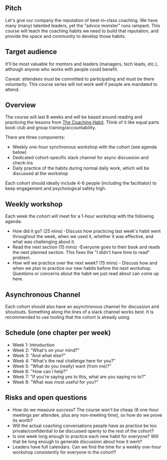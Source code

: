 ## Pitch

Let's give our company the reputation of best-in-class coaching. We have many (many) talented leaders, yet the "advice monster" runs rampant. This course will teach the coaching habits we need to build that reputation, and provide the space and community to develop those habits.

## Target audience

It'll be most valuable for mentors and leaders (managers, tech leads, etc.), although anyone who works with people could benefit.

Caveat: attendees must be committed to participating and must be there voluntarily. This course series will not work well if people are mandated to attend.

## Overview

The course will last 8 weeks and will be based around reading and practicing the lessons from [The Coaching Habit](https://www.amazon.com/Coaching-Habit-Less-Change-Forever/dp/0978440749). Think of it like equal parts book club and group training/accountability. 

There are three components:

* Weekly one-hour synchronous workshop with the cohort (see agenda below)
* Dedicated cohort-specific slack channel for async discussion and check-ins
* Daily practice of the habits during normal daily work, which will be discussed at the workshop

Each cohort should ideally include 4-6 people (including the facilitator) to keep engagement and psychological safety high.

## Weekly workshop

Each week the cohort will meet for a 1-hour workshop with the following agenda:

* How did it go? (25 mins) -Discuss how practicing last week's habit went throughout the week, when we used it, whether it was effective, and what was challenging about it.
* Read the next section (15 mins) -Everyone goes to their book and reads the next planned section. This fixes the "I didn't have time to read" problem.
* How will we practice over the next week? (15 mins) - Discuss how and when we plan to practice our new habits before the next workshop. Questions or concerns about the habit we just read about can come up here.

## Asynchronous Channel

Each cohort should also have an asynchronous channel for discussion and shoutouts. Something along the lines of a slack channel works best. It is recommended to use tooling that the cohort is already using.

## Schedule (one chapter per week)

* Week 1: Introduction
* Week 2: "What's on your mind?"
* Week 3: "And what else?"
* Week 4: "What's the real challenge here for you?"
* Week 5: "What do you (really) want (from me)?"
* Week 6: "How can I help?"
* Week 7: "If you're saying yes to this, what are you saying no to?"
* Week 8: "What was most useful for you?"

## Risks and open questions

* How do we measure success? The course won't be cheap (8 one-hour meetings per attendee, plus any non-meeting time), so how do we prove its worth?
* Will the actual coaching conversations people have as practice be too private/confidential to be discussed openly to the rest of the cohort?
* Is one week long enough to practice each new habit for everyone? Will that be long enough to generate discussion about how it went?
* Leaders have full calendars. Can we find the time for a weekly one-hour workshop consistently for everyone in the cohort?
